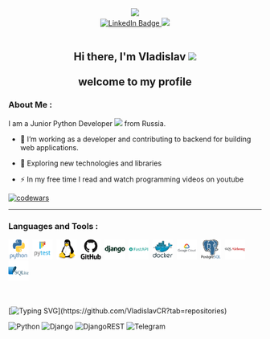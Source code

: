 <div id="header" align="center">
  <img src="https://media.giphy.com/media/v1.Y2lkPTc5MGI3NjExeWpma2FpcmVscXBvbGtveHZ5cHBjMHBnNXp2a2F1a3g0aWhxM2RsMiZlcD12MV9pbnRlcm5hbF9naWZfYnlfaWQmY3Q9Zw/f3iwJFOVOwuy7K6FFw/giphy.gif" width="300"/>
</div>
<div id="badges" align="center">
  <a href="http://linkedin.com/">
    <img src="https://img.shields.io/badge/LinkedIn-blue?style=for-the-badge&logo=linkedin&logoColor=white" alt="LinkedIn Badge"/>
  </a>
  <a href="https://hh.ru/resume/36b7b3b8ff0bf821c60039ed1f34446e35554b">
    <img src="https://img.shields.io/badge/HeadHunter-red?style=for-the-badge&logo=HH&logoColor=white"/>
  </a>
  <br>
  <img src="https://komarev.com/ghpvc/?username=VladislavCR&style=flat-square&color=blue" alt=""/>
</div>
<h2 align="center">
  Hi there, I'm Vladislav
  <img src="https://media.giphy.com/media/hvRJCLFzcasrR4ia7z/giphy.gif" width="30px"/>
  <br><br>
  welcome to my profile
</h2>

### About Me :
I am a Junior Python Developer <img src="https://media.giphy.com/media/WUlplcMpOCEmTGBtBW/giphy.gif" width="30"> from Russia.
- :telescope: I’m working as a developer and contributing to backend for building web applications.

- :seedling: Exploring new technologies and libraries

- :zap: In my free time I read and watch programming videos on youtube

[![codewars](https://www.codewars.com/users/VladislavCR/badges/small)](https://www.codewars.com/users/VladislavCR)

---

### Languages and Tools :
<div>
  <img src="https://github.com/devicons/devicon/blob/master/icons/python/python-original-wordmark.svg" title="Python" alt="Python" width="40" height="40"/>&nbsp;
  <img src="https://github.com/devicons/devicon/blob/master/icons/pytest/pytest-original-wordmark.svg"  title="Pytest" alt="Pytest" width="40" height="40"/>&nbsp;
  <img src="https://github.com/devicons/devicon/blob/master/icons/linux/linux-original.svg" title="Linux"  alt="Linux" width="40" height="40"/>&nbsp;
  <img src="https://github.com/devicons/devicon/blob/master/icons/github/github-original-wordmark.svg" title="GitHub" alt="GitHub" width="40" height="40"/>&nbsp;
  <img src="https://github.com/devicons/devicon/blob/master/icons/django/django-plain-wordmark.svg" title="Django" alt="Django" width="40" height="40"/>&nbsp;
  <img src="https://github.com/devicons/devicon/blob/master/icons/fastapi/fastapi-original-wordmark.svg" title="FastAPI" alt="FastAPI" width="40" height="40"/>&nbsp;
  <img src="https://github.com/devicons/devicon/blob/master/icons/docker/docker-original-wordmark.svg" title="Docker" alt="Docker" width="40" height="40"/>&nbsp;
  <img src="https://github.com/devicons/devicon/blob/master/icons/googlecloud/googlecloud-original-wordmark.svg" title="Google" alt="Google" width="40" height="40"/>&nbsp;
  <img src="https://github.com/devicons/devicon/blob/master/icons/postgresql/postgresql-original-wordmark.svg" title="PostgreSQL" alt="PostgreSQL " width="40" height="40"/>&nbsp;
  <img src="https://github.com/devicons/devicon/blob/master/icons/sqlalchemy/sqlalchemy-original-wordmark.svg" title="SQLAlchemy" alt="SQLAlchemy" width="40" height="40"/>&nbsp;
  <img src="https://github.com/devicons/devicon/blob/master/icons/sqlite/sqlite-original-wordmark.svg" title="SQLite" alt="SQLite" width="40" height="40"/>&nbsp;
</div>
<br><br>

[![Typing SVG](https://readme-typing-svg.herokuapp.com?font=Fira+Code&pause=1000&width=435&lines=Links+to+my+projects:)](https://github.com/VladislavCR?tab=repositories)

![Python](https://img.shields.io/badge/python-3670A0?style=for-the-badge&logo=python&logoColor=ffdd54)
![Django](https://img.shields.io/badge/django-%23092E20.svg?style=for-the-badge&logo=django&logoColor=white)
![DjangoREST](https://img.shields.io/badge/DJANGO-REST-88e86d?style=for-the-badge&logo=django&logoColor=white&color=3D9217&labelColor=gray)
![Telegram](https://img.shields.io/badge/Telegram-2CA5E0?style=for-the-badge&logo=telegram&logoColor=white)

<!--
**VladislavCR/VladislavCR** is a ✨ _special_ ✨ repository because its `README.md` (this file) appears on your GitHub profile.
-->
